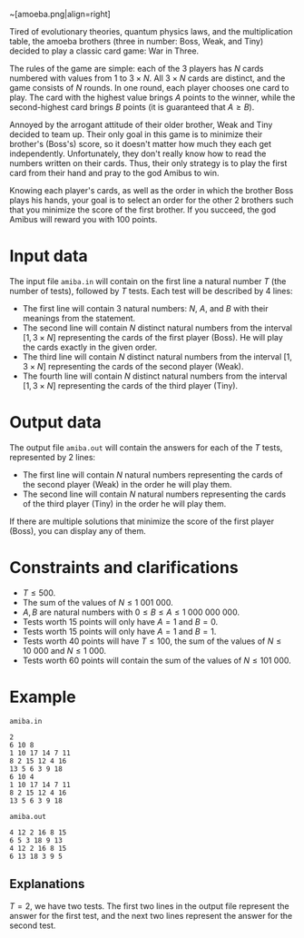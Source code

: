 ~[amoeba.png|align=right]

Tired of evolutionary theories, quantum physics laws, and the multiplication table, the amoeba brothers (three in number: Boss, Weak, and Tiny) decided to play a classic card game: War in Three.

The rules of the game are simple: each of the $3$ players has $N$ cards numbered with values from $1$ to $3 \times N$. All $3 \times N$ cards are distinct, and the game consists of $N$ rounds. In one round, each player chooses one card to play. The card with the highest value brings $A$ points to the winner, while the second-highest card brings $B$ points (it is guaranteed that $A \geq B$).

Annoyed by the arrogant attitude of their older brother, Weak and Tiny decided to team up. Their only goal in this game is to minimize their brother's (Boss's) score, so it doesn't matter how much they each get independently. Unfortunately, they don't really know how to read the numbers written on their cards. Thus, their only strategy is to play the first card from their hand and pray to the god Amibus to win.

Knowing each player's cards, as well as the order in which the brother Boss plays his hands, your goal is to select an order for the other $2$ brothers such that you minimize the score of the first brother. If you succeed, the god Amibus will reward you with 100 points.

# Input data
The input file `amiba.in` will contain on the first line a natural number $T$ (the number of tests), followed by $T$ tests. Each test will be described by $4$ lines:
* The first line will contain $3$ natural numbers: $N$, $A$, and $B$ with their meanings from the statement.
* The second line will contain $N$ distinct natural numbers from the interval $[1, 3 \times N]$ representing the cards of the first player (Boss). He will play the cards exactly in the given order.
* The third line will contain $N$ distinct natural numbers from the interval $[1, 3 \times N]$ representing the cards of the second player (Weak).
* The fourth line will contain $N$ distinct natural numbers from the interval $[1, 3 \times N]$ representing the cards of the third player (Tiny).

# Output data
The output file `amiba.out` will contain the answers for each of the $T$ tests, represented by $2$ lines:
* The first line will contain $N$ natural numbers representing the cards of the second player (Weak) in the order he will play them.
* The second line will contain $N$ natural numbers representing the cards of the third player (Tiny) in the order he will play them.

If there are multiple solutions that minimize the score of the first player (Boss), you can display any of them.

# Constraints and clarifications
* $T \leq 500$.
* The sum of the values of $N \leq 1\ 001\ 000$.
* $A, B$ are natural numbers with $0 \leq B \leq A \leq 1\ 000\ 000\ 000$.
* Tests worth $15$ points will only have $A=1$ and $B=0$.
* Tests worth $15$ points will only have $A=1$ and $B=1$.
* Tests worth $40$ points will have $T \leq 100$, the sum of the values of $N \leq 10\ 000$ and $N \leq 1\ 000$.
* Tests worth $60$ points will contain the sum of the values of $N \leq 101\ 000$.

# Example
`amiba.in`
```
2
6 10 8
1 10 17 14 7 11
8 2 15 12 4 16
13 5 6 3 9 18
6 10 4
1 10 17 14 7 11
8 2 15 12 4 16
13 5 6 3 9 18
```

`amiba.out`
```
4 12 2 16 8 15
6 5 3 18 9 13
4 12 2 16 8 15
6 13 18 3 9 5
```

Explanations
---
$T=2$, we have two tests.
The first two lines in the output file represent the answer for the first test, and the next two lines represent the answer for the second test.
